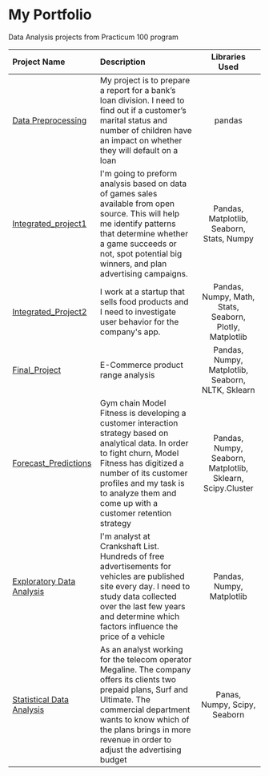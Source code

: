 # My Portfolio
Data Analysis projects from Practicum 100 program

| Project Name                                                                                        | Description         | Libraries Used|
:-----------------------------------------------------------------------------------------------------|:--------------------|:--------------:|
| [Data Preprocessing](https://github.com/idangold1212/Portfolio/tree/data-preprocessing)| My project is to prepare a report for a bank’s loan division. I need to find out if a customer’s marital status and number of children have an impact on whether they will default on a loan        | pandas
| [Integrated_project1](https://github.com/idangold1212/Portfolio/tree/intergrated_project1)                                                                                                  |I'm going to preform analysis based on data of games sales available from open source. This will help me identify patterns that determine whether a game succeeds or not, spot potential big winners, and plan advertising campaigns.| Pandas, Matplotlib, Seaborn, Stats, Numpy
|[Integrated_Project2](https://github.com/idangold1212/Portfolio/tree/integrated_project2) | I work at a startup that sells food products and I need to investigate user behavior for the company's app. | Pandas, Numpy, Math, Stats, Seaborn, Plotly, Matplotlib
|[Final_Project](https://github.com/idangold1212/Portfolio/tree/final_project)| E-Commerce product range analysis | Pandas, Numpy, Matplotlib, Seaborn, NLTK, Sklearn
|[Forecast_Predictions](https://github.com/idangold1212/Portfolio/tree/forecast)| Gym chain Model Fitness is developing a customer interaction strategy based on analytical data. In order to fight churn, Model Fitness has digitized a number of its customer profiles and my task is to analyze them and come up with a customer retention strategy| Pandas, Numpy, Seaborn, Matplotlib, Sklearn, Scipy.Cluster|
| [Exploratory Data Analysis](https://github.com/idangold1212/Portfolio/tree/EDA)| I'm analyst at Crankshaft List. Hundreds of free advertisements for vehicles are published site every day. I need to study data collected over the last few years and determine which factors influence the price of a vehicle| Pandas, Numpy, Matplotlib|
|[Statistical Data Analysis](https://github.com/idangold1212/Portfolio/tree/sda)| As an analyst working for the telecom operator Megaline. The company offers its clients two prepaid plans, Surf and Ultimate. The commercial department wants to know which of the plans brings in more revenue in order to adjust the advertising budget| Panas, Numpy, Scipy, Seaborn

